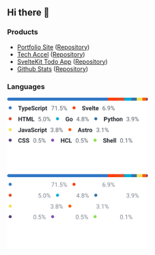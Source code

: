 ## Hi there 👋

### Products

- [Portfolio Site](https://www.reizt.dev) ([Repository](https://github.com/reizt/portfolio.astro))
- [Tech Accel](https://tech-accel.vercel.app) ([Repository](https://github.com/reizt/tech-accel))
- [SvelteKit Todo App](https://todo.reizt.dev) ([Repository](https://github.com/reizt/sveltask-app))
- [Github Stats](https://gh.reizt.dev/api/top-langs.svg?userName=reizt) ([Repository](https://github.com/reizt/github-stats))

### Languages

<a href="https://github.com/reizt#gh-light-mode-only">
  <img src="./top-langs.light.svg" width="330" class="languages light"/>
</a>
<a href="https://github.com/reizt#gh-dark-mode-only">
  <img src="./top-langs.dark.svg" width="330" class="languages dark"/>
</a>
